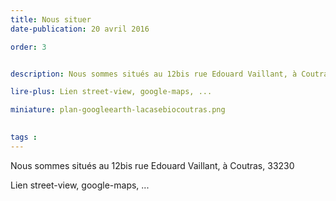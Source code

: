 ```yaml
---
title: Nous situer
date-publication: 20 avril 2016

order: 3


description: Nous sommes situés au 12bis rue Edouard Vaillant, à Coutras, 33230

lire-plus: Lien street-view, google-maps, ...

miniature: plan-googleearth-lacasebiocoutras.png
 

tags : 
---
```


<!--fin-excerpt-->
<!-- ******************************** -->
<!-- **** début contenu détaillé **** -->

Nous sommes situés au 12bis rue Edouard Vaillant, à Coutras, 33230


Lien street-view, google-maps, ...

<!-- **** fin contenu détaillé **** -->
<!-- ****************************** -->
